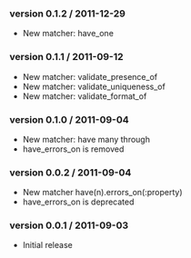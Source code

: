 ### version 0.1.2 / 2011-12-29
* New matcher: have\_one

### version 0.1.1 / 2011-09-12

* New matcher: validate\_presence\_of
* New matcher: validate\_uniqueness\_of
* New matcher: validate\_format\_of


### version 0.1.0 / 2011-09-04

* New matcher: have many through
* have\_errors\_on is removed


### version 0.0.2 / 2011-09-04

* New matcher have(n).errors_on(:property)
* have\_errors\_on is deprecated


### version 0.0.1 / 2011-09-03

* Initial release
